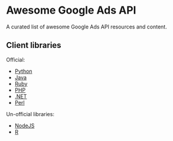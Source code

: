 # Awesome Google Ads API

A curated list of awesome Google Ads API resources and content.

## Client libraries

Official:

- [Python](https://github.com/googleads/google-ads-python)
- [Java](https://github.com/googleads/google-ads-java/)
- [Ruby](https://github.com/googleads/google-ads-ruby/)
- [PHP](https://developers.google.com/google-ads/api/docs/client-libs)
- [.NET](https://github.com/googleads/google-ads-dotnet)
- [Perl](https://developers.google.com/google-ads/api/docs/client-libs/perl)

Un-official libraries:

- [NodeJS](https://github.com/Opteo/google-ads-api)
- [R](https://github.com/selesnow/rgoogleads) 
